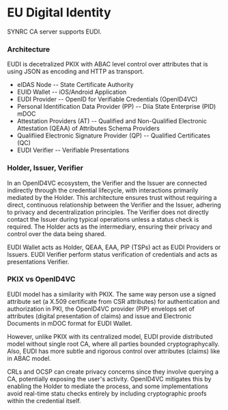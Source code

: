 EU Digital Identity
===================

SYNRC CA server supports EUDI.

### Architecture

EUDI is decetralized PKIX with ABAC level control over attributes that is using JSON as encoding and HTTP as transport.

* eIDAS Node -- State Certificate Authority
* EUID Wallet -- iOS/Android Application
* EUDI Provider -- OpenID for Verifiable Credentials (OpenID4VC)
* Personal Identification Data Provider (PP) -- Diia State Enterprise (PID) mDOC
* Attestation Providers (AT) -- Qualified and Non-Qualified Electronic Attestation (QEAA) of Attributes Schema Providers
* Qualifiied Electronic Signature Provider (QP) -- Qualified Certificates (QC)
* EUDI Verifier -- Verifiable Presentations

### Holder, Issuer, Verifier

In an OpenID4VC ecosystem, the Verifier and the Issuer are connected indirectly
through the credential lifecycle, with interactions primarily mediated by the Holder. 
This architecture ensures trust without requiring a direct, continuous relationship
between the Verifier and the Issuer, adhering to privacy and decentralization principles.
The Verifier does not directly contact the Issuer during typical operations unless a status check is required.
The Holder acts as the intermediary, ensuring their privacy and control over the data being shared.

EUDI Wallet acts as Holder, QEAA, EAA, PIP (TSPs) act as EUDI Providers or Issuers. EUDI Verifier perform
status verification of credentials and acts as presentations Verifier.

### PKIX vs OpenID4VC

EUDI model has a similarity with PKIX.
The same way person use a signed attribute set (a X.509 certificate from CSR attributes)
for authentication and authorization in PKI, the OpenID4VC provider (PIP) envelops
set of attributes (digital presentation of claims) and
issue and Electronic Documents in mDOC format for EUDI Wallet.

However, unlike PKIX with its centralized model,
EUDI provide distributed model without single root CA,
where all parties bounded cryptographycally. Also, EUDI has more subtle
and rigorous control over attributes (claims) like in ABAC model.

CRLs and OCSP can create privacy concerns since they involve
querying a CA, potentially exposing the user's activity.
OpenID4VC mitigates this by enabling the Holder to mediate
the process, and some implementations avoid real-time statu
checks entirely by including cryptographic proofs within the
credential itself.

